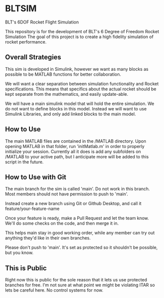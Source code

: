 # BLTSIM
BLT's 6DOF Rocket Flight Simulation

This repository is for the development of BLT's 6 Degree of Freedom Rocket Simulation
The goal of this project is to create a high fidelity simulation of rocket
performance.

## Overall Strategies

This sim is developed in Simulink, however we want as many blocks as possible to be
MATLAB functions for better collaboration.

We will want a clear separation between simulation functionality and Rocket
specifications. This means that specifics about the actual rocket should be kept separate
from the mathematics, and easily update-able.

We will have a main simulink model that will hold the entire simulation.
We do not want to define blocks in this model. Instead we will want to use
Simulink Libraries, and only add linked blocks to the main model.

## How to Use
The main MATLAB files are contained in the /MATLAB directory. Upon opening
MATLAB in that folder, run 'initMatlab.m' in order to properly initialize your
session. Currently all it does is add any subfolders on /MATLAB to your active
path, but I anticipate more will be added to this script in the future.

## How to Use with Git

The main branch for the sim is called 'main'. Do not work in this branch.
Most members should not have permission to push to 'main'.

Instead create a new branch using Git or Github Desktop, and call it
feature/your-feature-name

Once your feature is ready, make a Pull Request and let the team know. We'll do
some checks on the code, and then merge it in.

This helps main stay in good working order, while any member can try out anything
they'd like in their own branches.

Please don't push to 'main'. It's set as protected so it shouldn't be possible,
but you know.

## This is Public

Right now this is public for the sole reason that it lets us use protected branches
for free. I'm not sure at what point we might be violating ITAR so lets be careful here.
No control systems for now.
